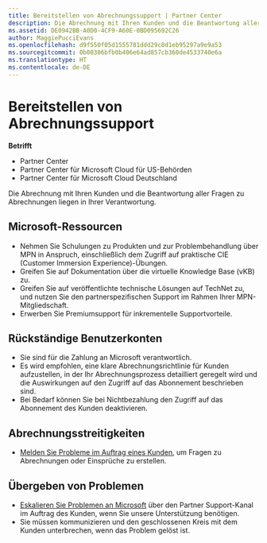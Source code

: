 ```yaml
---
title: Bereitstellen von Abrechnungssupport | Partner Center
description: Die Abrechnung mit Ihren Kunden und die Beantwortung aller Fragen zu Abrechnungen liegen in Ihrer Verantwortung.
ms.assetid: DE0942BB-A0D0-4CF9-A60E-0BD095692C26
author: MaggiePucciEvans
ms.openlocfilehash: d9f550f05d1555781ddd29c8d1eb95297a9e9a53
ms.sourcegitcommit: 0b00306bfb0b406e64ad857cb360de4533740e6a
ms.translationtype: HT
ms.contentlocale: de-DE
---
```

# <a name="provide-billing-support"></a>Bereitstellen von Abrechnungssupport

**Betrifft**

-  Partner Center
-  Partner Center für Microsoft Cloud für US-Behörden
-  Partner Center für Microsoft Cloud Deutschland

Die Abrechnung mit Ihren Kunden und die Beantwortung aller Fragen zu Abrechnungen liegen in Ihrer Verantwortung.

## <a href="" id="microsoftresources"></a>Microsoft-Ressourcen


-   Nehmen Sie Schulungen zu Produkten und zur Problembehandlung über MPN in Anspruch, einschließlich dem Zugriff auf praktische CIE (Customer Immersion Experience)-Übungen.
-   Greifen Sie auf Dokumentation über die virtuelle Knowledge Base (vKB) zu.
-   Greifen Sie auf veröffentlichte technische Lösungen auf TechNet zu, und nutzen Sie den partnerspezifischen Support im Rahmen Ihrer MPN-Mitgliedschaft.
-   Erwerben Sie Premiumsupport für inkrementelle Supportvorteile.

## <a href="" id="delinquentcustomeraccounts"></a>Rückständige Benutzerkonten


-   Sie sind für die Zahlung an Microsoft verantwortlich.
-   Es wird empfohlen, eine klare Abrechnungsrichtlinie für Kunden aufzustellen, in der Ihr Abrechnungsprozess detailliert geregelt wird und die Auswirkungen auf den Zugriff auf das Abonnement beschrieben sind.
-   Bei Bedarf können Sie bei Nichtbezahlung den Zugriff auf das Abonnement des Kunden deaktivieren.

## <a href="" id="billingdisputes"></a>Abrechnungsstreitigkeiten


-   [Melden Sie Probleme im Auftrag eines Kunden](report-problems-on-behalf-of-a-customer.md), um Fragen zu Abrechnungen oder Einsprüche zu erstellen.

## <a href="" id="escalatingissues"></a>Übergeben von Problemen


-   [Eskalieren Sie Problemen an Microsoft](escalate-problems-to-microsoft.md) über den Partner Support-Kanal im Auftrag des Kunden, wenn Sie unsere Unterstützung benötigen.
-   Sie müssen kommunizieren und den geschlossenen Kreis mit dem Kunden unterbrechen, wenn das Problem gelöst ist.

 

 



